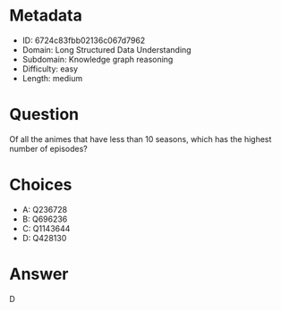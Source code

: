 # Metadata

- ID: 6724c83fbb02136c067d7962
- Domain: Long Structured Data Understanding
- Subdomain: Knowledge graph reasoning
- Difficulty: easy
- Length: medium

# Question

Of all the animes that have less than 10 seasons, which has the highest number of episodes?

# Choices

- A: Q236728
- B: Q696236
- C: Q1143644
- D: Q428130

# Answer

D
